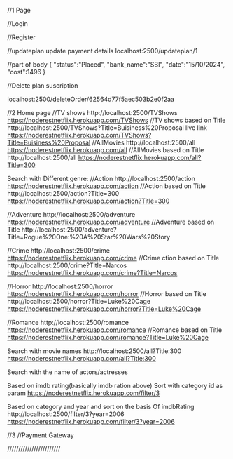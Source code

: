 //1 Page

//Login

//Register

//updateplan update payment details
localhost:2500/updateplan/1

//part of body
{
"status":"Placed",
"bank_name":"SBI",
"date":"15/10/2024",
"cost":1496
}

//Delete plan suscription

localhost:2500/deleteOrder/62564d77f5aec503b2e0f2aa

//2 Home page
//TV shows
http://localhost:2500/TVShows
https://noderestnetflix.herokuapp.com/TVShows
//TV shows based on Title
http://localhost:2500/TVShows?Title=Buisiness%20Proposal
live link
https://noderestnetflix.herokuapp.com/TVShows?Title=Buisiness%20Proposal
//AllMovies
http://localhost:2500/all
https://noderestnetflix.herokuapp.com/all
//AllMovies based on Title
http://localhost:2500/all
https://noderestnetflix.herokuapp.com/all?Title=300

Search with Different genre:
//Action
http://localhost:2500/action
https://noderestnetflix.herokuapp.com/action
//Action based on Title
http://localhost:2500/action?Title=300
https://noderestnetflix.herokuapp.com/action?Title=300

//Adventure
http://localhost:2500/adventure
https://noderestnetflix.herokuapp.com/adventure
//Adventure based on Title
http://localhost:2500/adventure?Title=Rogue%20One:%20A%20Star%20Wars%20Story

//Crime
http://localhost:2500/crime
https://noderestnetflix.herokuapp.com/crime
//Crime ction based on Title
http://localhost:2500/crime?Title=Narcos
https://noderestnetflix.herokuapp.com/crime?Title=Narcos

//Horror
http://localhost:2500/horror
https://noderestnetflix.herokuapp.com/horror
//Horror based on Title
http://localhost:2500/horror?Title=Luke%20Cage
https://noderestnetflix.herokuapp.com/horror?Title=Luke%20Cage

//Romance
http://localhost:2500/romance
https://noderestnetflix.herokuapp.com/romance
//Romance based on Title
https://noderestnetflix.herokuapp.com/romance?Title=Luke%20Cage

Search with movie names
http://localhost:2500/all?Title:300
https://noderestnetflix.herokuapp.com/all?Title:300

Search with the name of actors/actresses

Based on imdb rating(basically imdb ration above) Sort with category id as param
https://noderestnetflix.herokuapp.com/filter/3

Based on category and year and sort on the basis Of imdbRating
http://localhost:2500/filter/3?year=2006
https://noderestnetflix.herokuapp.com/filter/3?year=2006

//3
//Payment Gateway

////////////////////////
